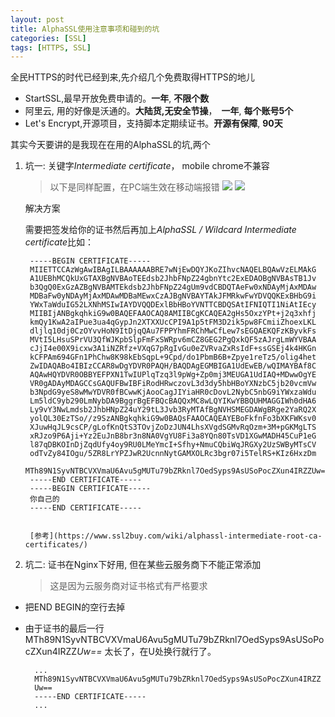 ```yaml
---
layout: post
title: AlphaSSL使用注意事项和碰到的坑
categories: [SSL]
tags: [HTTPS, SSL]
---
```


全民HTTPS的时代已经到来,先介绍几个免费取得HTTPS的地儿

* StartSSL,最早开放免费申请的。**一年**, **不限个数**
* 阿里云, 用的好像是沃通的。**大陆货,无安全节操**，　**一年**, **每个账号5个**
* Let's Encrypt,开源项目，支持脚本定期续证书。**开源有保障**, **90天**


其实今天要讲的是我现在在用的AlphaSSL的坑,两个

1. 坑一: 关键字*Intermediate certificate*， mobile chrome不兼容
    >以下是同样配置，在PC端生效在移动端报错
        ![](https://66.media.tumblr.com/fc221233cfa491f9115a3aacee0e017f/tumblr_o7ct9nQCqu1r68ev5o1_500.png)
        ![](https://65.media.tumblr.com/6f859d4cd4d93e4a96517687ba725a67/tumblr_o7ct9nQCqu1r68ev5o2_1280.png)




    解决方案

    需要把签发给你的证书然后再加上*AlphaSSL / Wildcard Intermediate certificate*比如：

        -----BEGIN CERTIFICATE-----
        MIIETTCCAzWgAwIBAgILBAAAAAABRE7wNjEwDQYJKoZIhvcNAQELBQAwVzELMAkG
        A1UEBhMCQkUxGTAXBgNVBAoTEEdsb2JhbFNpZ24gbnYtc2ExEDAOBgNVBAsTB1Jv
        b3QgQ0ExGzAZBgNVBAMTEkdsb2JhbFNpZ24gUm9vdCBDQTAeFw0xNDAyMjAxMDAw
        MDBaFw0yNDAyMjAxMDAwMDBaMEwxCzAJBgNVBAYTAkJFMRkwFwYDVQQKExBHbG9i
        YWxTaWduIG52LXNhMSIwIAYDVQQDExlBbHBoYVNTTCBDQSAtIFNIQTI1NiAtIEcy
        MIIBIjANBgkqhkiG9w0BAQEFAAOCAQ8AMIIBCgKCAQEA2gHs5OxzYPt+j2q3xhfj
        kmQy1KwA2aIPue3ua4qGypJn2XTXXUcCPI9A1p5tFM3D2ik5pw8FCmiiZhoexLKL
        dljlq10dj0CzOYvvHoN9ItDjqQAu7FPPYhmFRChMwCfLew7sEGQAEKQFzKByvkFs
        MVtI5LHsuSPrVU3QfWJKpbSlpFmFxSWRpv6mCZ8GEG2PgQxkQF5zAJrgLmWYVBAA
        cJjI4e00X9icxw3A1iNZRfz+VXqG7pRgIvGu0eZVRvaZxRsIdF+ssGSEj4k4HKGn
        kCFPAm694GFn1PhChw8K98kEbSqpL+9Cpd/do1PbmB6B+Zpye1reTz5/olig4het
        ZwIDAQABo4IBIzCCAR8wDgYDVR0PAQH/BAQDAgEGMBIGA1UdEwEB/wQIMAYBAf8C
        AQAwHQYDVR0OBBYEFPXN1TwIUPlqTzq3l9pWg+Zp0mj3MEUGA1UdIAQ+MDwwOgYE
        VR0gADAyMDAGCCsGAQUFBwIBFiRodHRwczovL3d3dy5hbHBoYXNzbC5jb20vcmVw
        b3NpdG9yeS8wMwYDVR0fBCwwKjAooCagJIYiaHR0cDovL2NybC5nbG9iYWxzaWdu
        Lm5ldC9yb290LmNybDA9BggrBgEFBQcBAQQxMC8wLQYIKwYBBQUHMAGGIWh0dHA6
        Ly9vY3NwLmdsb2JhbHNpZ24uY29tL3Jvb3RyMTAfBgNVHSMEGDAWgBRge2YaRQ2X
        yolQL30EzTSo//z9SzANBgkqhkiG9w0BAQsFAAOCAQEAYEBoFkfnFo3bXKFWKsv0
        XJuwHqJL9csCP/gLofKnQtS3TOvjZoDzJUN4LhsXVgdSGMvRqOzm+3M+pGKMgLTS
        xRJzo9P6Aji+Yz2EuJnB8br3n8NA0VgYU8Fi3a8YQn80TsVD1XGwMADH45CuP1eG
        l87qDBKOInDjZqdUfy4oy9RU0LMeYmcI+Sfhy+NmuCQbiWqJRGXy2UzSWByMTsCV
        odTvZy84IOgu/5ZR8LrYPZJwR2UcnnNytGAMXOLRc3bgr07i5TelRS+KIz6HxzDm
        MTh89N1SyvNTBCVXVmaU6Avu5gMUTu79bZRknl7OedSyps9AsUSoPocZXun4IRZZUw==
        -----END CERTIFICATE-----
        -----BEGIN CERTIFICATE-----
        你自己的
        -----END CERTIFICATE-----
    

        [参考](https://www.ssl2buy.com/wiki/alphassl-intermediate-root-ca-certificates/)


2. 坑二: 证书在Nginx下好用, 但在某些云服务商下不能正常添加
    >这是因为云服务商对证书格式有严格要求

* 把END BEGIN的空行去掉

* 由于证书的最后一行MTh89N1SyvNTBCVXVmaU6Avu5gMUTu79bZRknl7OedSyps9AsUSoPocZXun4IRZZ*Uw==*
    太长了，在U处换行就行了。

        ...
        MTh89N1SyvNTBCVXVmaU6Avu5gMUTu79bZRknl7OedSyps9AsUSoPocZXun4IRZZ
        Uw==
        -----END CERTIFICATE-----
        ...
